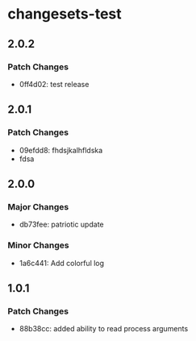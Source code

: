 # changesets-test

## 2.0.2

### Patch Changes

- 0ff4d02: test release

## 2.0.1

### Patch Changes

- 09efdd8: fhdsjkalhfldska
- fdsa

## 2.0.0

### Major Changes

- db73fee: patriotic update

### Minor Changes

- 1a6c441: Add colorful log

## 1.0.1

### Patch Changes

- 88b38cc: added ability to read process arguments
